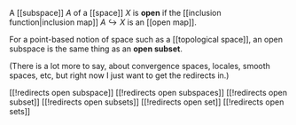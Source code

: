 A [[subspace]] $A$ of a [[space]] $X$ is __open__ if the [[inclusion function|inclusion map]] $A \hookrightarrow X$ is an [[open map]].

For a point-based notion of space such as a [[topological space]], an open subspace is the same thing as an __open subset__.

(There is a lot more to say, about convergence spaces, locales, smooth spaces, etc, but right now I just want to get the redirects in.)


[[!redirects open subspace]]
[[!redirects open subspaces]]
[[!redirects open subset]]
[[!redirects open subsets]]
[[!redirects open set]]
[[!redirects open sets]]
